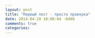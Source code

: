 ```yaml
---
layout: post
title: "Первый пост - просто проверка"
date: 2014-04-28 10:08:04 -0400
comments: true
categories: 
---
```


